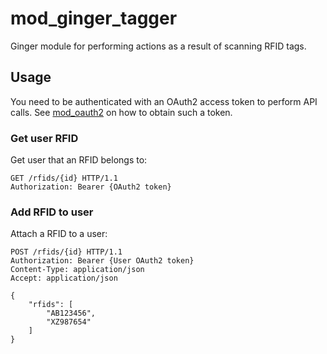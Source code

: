mod_ginger_tagger
=================

Ginger module for performing actions as a result of scanning RFID tags. 

Usage
-----

You need to be authenticated with an OAuth2 access token to perform API calls.
See [mod_oauth2](https://github.com/driebit/mod_oauth2) on how to obtain such a
token.

### Get user RFID

Get user that an RFID belongs to: 

```http
GET /rfids/{id} HTTP/1.1
Authorization: Bearer {OAuth2 token}
```
 
### Add RFID to user

Attach a RFID to a user:

```http
POST /rfids/{id} HTTP/1.1
Authorization: Bearer {User OAuth2 token}
Content-Type: application/json
Accept: application/json

{
    "rfids": [
        "AB123456",
        "XZ987654"
    ]
}
``` 

